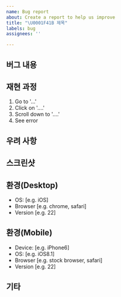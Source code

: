 ```yaml
---
name: Bug report
about: Create a report to help us improve
title: "\U0001F41B 제목"
labels: bug
assignees: ''

---
```


## 버그 내용

## 재현 과정

1. Go to '...'
2. Click on '....'
3. Scroll down to '....'
4. See error

## 우려 사항

## 스크린샷 

## 환경(Desktop)
 - OS: [e.g. iOS]
 - Browser [e.g. chrome, safari]
 - Version [e.g. 22]

## 환경(Mobile)
 - Device: [e.g. iPhone6]
 - OS: [e.g. iOS8.1]
 - Browser [e.g. stock browser, safari]
 - Version [e.g. 22]

## 기타
